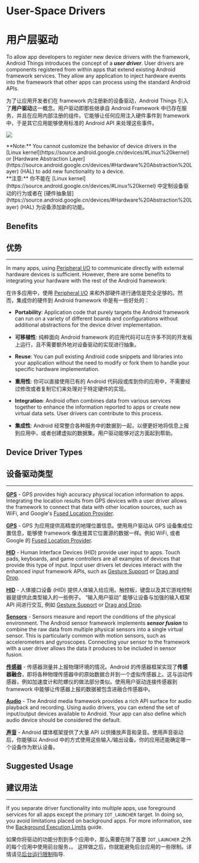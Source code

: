 # User-Space Drivers

# 用户层驱动

To allow app developers to register new device drivers with the framework, Android Things introduces the concept of a **_user driver_**. User drivers are components registered from within apps that extend existing Android framework services. They allow any application to inject hardware events into the framework that other apps can process using the standard Android APIs.

为了让应用开发者们在 framework 内注册新的设备驱动，Android Things 引入了**用户驱动**这一概念。用户驱动即那些继承自 Android Framework 中已存在服务，并且在应用内部注册的组件。它能够让任何应用注入硬件事件到 framework 中，于是其它应用能够使用标准的 Android API 来处理这些事件。

![](https://developer.android.google.cn/things/images/driver-stack.png)

<aside class="note">**Note:** <span>You cannot customize the behavior of device drivers in the [Linux kernel](https://source.android.google.cn/devices/#Linux%20kernel) or [Hardware Abstraction Layer](https://source.android.google.cn/devices/#Hardware%20Abstraction%20Layer) (HAL) to add new functionality to a device.</span></aside>

<aside class="note">**注意:** <span>你不能在 [Linux kernel](https://source.android.google.cn/devices/#Linux%20kernel) 中定制设备驱动的行为或者在 [硬件抽象层](https://source.android.google.cn/devices/#Hardware%20Abstraction%20Layer) (HAL) 为设备添加新的功能。</span></aside>

## Benefits

## 优势

* * *

In many apps, using [Peripheral I/O](https://developer.android.google.cn/things/sdk/pio/index.html) to communicate directly with external hardware devices is sufficient. However, there are some benefits to integrating your hardware with the rest of the Android framework:

在许多应用中，使用 [Peripheral I/O](https://developer.android.google.cn/things/sdk/pio/index.html) 来和外部硬件进行通信是完全足够的。然而，集成你的硬件到 Android framework 中是有一些好处的：

*   **Portability**: Application code that purely targets the Android framework can run on a variety of different boards and configurations without additional abstractions for the device driver implementation.

*   **可移植性**: 纯粹面向 Android framework 的应用代码可以在许多不同的开发板上运行，且不需要额外地对设备驱动的实现进行抽象。


*   **Reuse**: You can pull existing Android code snippets and libraries into your application without the need to modify or fork them to handle your specific hardware implementation.

*   **重用性**: 你可以直接使用已有的 Android 代码段或库到你的应用中，不需要经过修改或者复制它们来处理对于特定硬件的实现。


*   **Integration**: Android often combines data from various services together to enhance the information reported to apps or create new virtual data sets. User drivers can contribute to this process.

*   **集成性**: Android 经常整合各种服务中的数据到一起，以便更好地将信息上报到应用中，或者创建虚拟的数据集。用户驱动能够对这方面起到帮助。

## Device Driver Types

## 设备驱动类型

* * *

**[GPS](https://developer.android.google.cn/things/sdk/drivers/gps.html)** - GPS provides high accuracy physical location information to apps. Integrating the location results from GPS devices with a user driver allows the framework to connect that data with other location sources, such as WiFi, and Google's [Fused Location Provider](https://developers.google.cn/android/reference/com/google/android/gms/location/FusedLocationProviderApi).

**[GPS](https://developer.android.google.cn/things/sdk/drivers/gps.html)** - GPS 为应用提供高精度的地理位置信息。使用用户驱动从 GPS 设备集成位置信息，能够使 framework 像连接其它位置源的数据一样。例如 WiFi, 或者 Google 的 [Fused Location Provider](https://developers.google.cn/android/reference/com/google/android/gms/location/FusedLocationProviderApi).

**[HID](https://developer.android.google.cn/things/sdk/drivers/input.html)** - Human Interface Devices (HID) provide user input to apps. Touch pads, keyboards, and game controllers are all examples of devices that provide this type of input. Input user drivers let devices interact with the enhanced input framework APIs, such as [Gesture Support](https://developer.android.google.cn/training/gestures/index.html) or [Drag and Drop](https://developer.android.google.cn/guide/topics/ui/drag-drop.html).

**[HID](https://developer.android.google.cn/things/sdk/drivers/input.html)** - 人体接口设备 (HID) 提供人体输入给应用。触控板，键盘以及其它游戏控制器是提供此类型输入的一些例子。 “输入用户驱动” 能够让设备与加强的输入框架 API 间进行交互, 例如 [Gesture Support](https://developer.android.google.cn/training/gestures/index.html) or [Drag and Drop](https://developer.android.google.cn/guide/topics/ui/drag-drop.html).

**[Sensors](https://developer.android.google.cn/things/sdk/drivers/sensors.html)** - Sensors measure and report the conditions of the physical environment. The Android sensor framework implements **_sensor fusion_** to combine the raw data from multiple physical sensors into a single virtual sensor. This is particularly common with motion sensors, such as accelerometers and gyroscopes. Connecting your sensor to the framework with a user driver allows the data it produces to be included in sensor fusion.

**[传感器](https://developer.android.google.cn/things/sdk/drivers/sensors.html)** - 传感器测量并上报物理环境的情况。Android 的传感器框架实现了**传感器融合**，即将各种物理传感器中的原始数据合并到一个虚拟传感器上。这与运动传感器，例如加速度计和陀螺仪的做法部分类似。使用用户驱动连接传感器到 framework 中能够让传感器上报的数据被包含进融合传感器中。

**[Audio](https://developer.android.google.cn/things/sdk/drivers/audio.html)** - The Android media framework provides a rich API surface for audio playback and recording. Using audio drivers, you can extend the set of input/output devices available to Android. Your app can also define which audio device should be considered the default.

**[声音](https://developer.android.google.cn/things/sdk/drivers/audio.html)** - Android 媒体框架提供了大量 API 以供播放声音和录音。使用声音驱动后，你能够以 Android 中的方式使用这些输入/输出设备。你的应用还能确定哪一个设备作为默认设备。

## Suggested Usage

## 建议用法

* * *

If you separate driver functionality into multiple apps, use foreground services for all apps except the primary `IOT_LAUNCHER` target. In doing so, you avoid limitations placed on background apps. For more information, see the [Background Execution Limits](https://developer.android.google.cn/preview/features/background.html) guide.

如果你将驱动的功能分割到多个应用中，那么需要在除了首要 `IOT_LAUNCHER` 之外的每个应用中使用前台服务，。 这样做之后，你就能避免后台应用的一些限制。详情请见[后台运行限制](https://developer.android.google.cn/preview/features/background.html)指导.

